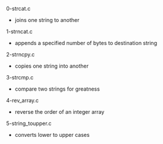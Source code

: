 0-strcat.c
* joins one string to another

1-strncat.c
* appends a specified number of bytes to destination string

2-strncpy.c
* copies one string into another

3-strcmp.c
* compare two strings for greatness

4-rev_array.c
* reverse the order of an integer array

5-string_toupper.c
* converts lower to upper cases


